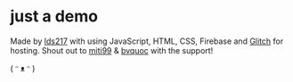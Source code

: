 # just a demo

Made by [lds217](https://github.com/lds217) with  using JavaScript, HTML, CSS, Firebase and [Glitch](https://glitch.com/) for hosting.
Shout out to [miti99](https://miti99.dev) & [bvquoc](https://quoc-bui.engineer/) with the support!

( ᵔ ᴥ ᵔ )
